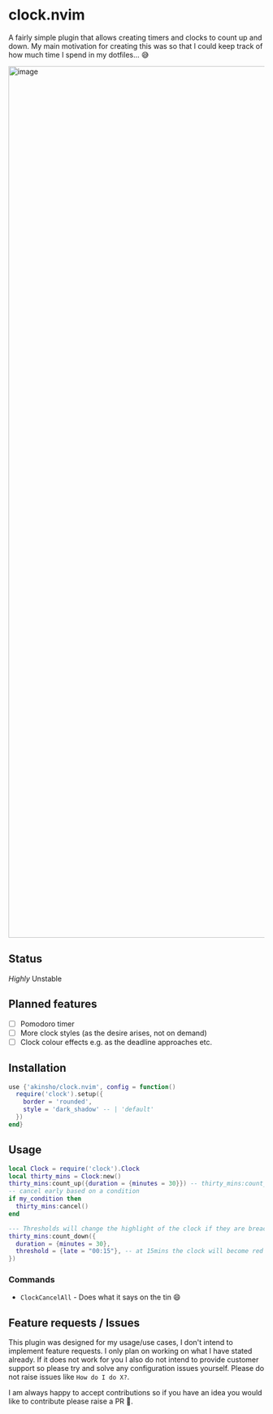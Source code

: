 # clock.nvim

A fairly simple plugin that allows creating timers and clocks to count up and down.
My main motivation for creating this was so that I could keep track of how much time I spend in my dotfiles... 😅

<img width="1716" alt="image" src="https://user-images.githubusercontent.com/22454918/174431720-90e712bf-90ac-4d9e-ad0b-00d2222c29c1.png">

## Status

_Highly_ Unstable

## Planned features

- [ ] Pomodoro timer
- [ ] More clock styles (as the desire arises, not on demand)
- [ ] Clock colour effects e.g. as the deadline approaches etc.

## Installation

```lua
use {'akinsho/clock.nvim', config = function()
  require('clock').setup({
    border = 'rounded',
    style = 'dark_shadow' -- | 'default'
  })
end}
```

## Usage

```lua
local Clock = require('clock').Clock
local thirty_mins = Clock:new()
thirty_mins:count_up({duration = {minutes = 30}}) -- thirty_mins:count_down()
-- cancel early based on a condition
if my_condition then
  thirty_mins:cancel()
end

--- Thresholds will change the highlight of the clock if they are breached e.g.
thirty_mins:count_down({
  duration = {minutes = 30},
  threshold = {late = "00:15"}, -- at 15mins the clock will become red
})
```

### Commands

- `ClockCancelAll` - Does what it says on the tin 😄

## Feature requests / Issues

This plugin was designed for my usage/use cases, I don't intend to implement feature requests. I only plan on working on what I have stated already.
If it does not work for you I also do not intend to provide customer support so please try and solve any configuration issues yourself.
Please do not raise issues like `How do I do X?`.

I am always happy to accept contributions so if you have an idea you would like to contribute please raise a PR 🥇.

